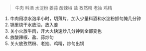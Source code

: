 > 牛肉 料酒 水淀粉 姜蒜 酸辣椒 盐 孜然粉 老抽 鸡精

1. 牛肉用凉水泡半小时，切薄片，加入少量料酒和水淀粉抓匀腌几分钟
2. 锅里烧干水放油，放入姜
3. 关小火放牛肉，开大火快速炒几分钟到全部变色
4. 放酸辣椒、盐、蒜炒匀
5. 关火放孜然粉、老抽、鸡精，炒匀出锅